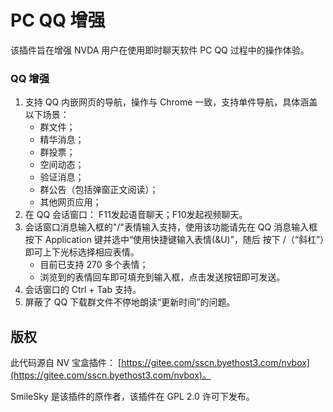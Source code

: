 # PC QQ 增强

该插件旨在增强 NVDA 用户在使用即时聊天软件 PC QQ 过程中的操作体验。

### QQ 增强
1. 支持 QQ 内嵌网页的导航，操作与 Chrome 一致，支持单件导航，具体涵盖以下场景：
    - 群文件；
    - 精华消息；
    - 群投票；
    - 空间动态；
    - 验证消息；
    - 群公告（包括弹窗正文阅读）；
    - 其他网页应用；
2. 在 QQ 会话窗口： F11发起语音聊天；F10发起视频聊天。
3. 会话窗口消息输入框的"/"表情输入支持，使用该功能请先在 QQ 消息输入框按下 Application 键并选中“使用快捷键输入表情(&U)”，随后 按下 /（“斜杠”）即可上下光标选择相应表情。
    - 目前已支持 270 多个表情；
    - 浏览到的表情回车即可填充到输入框，点击发送按钮即可发送。
4. 会话窗口的 Ctrl + Tab 支持。
5. 屏蔽了 QQ 下载群文件不停地朗读“更新时间”的问题。

## 版权

此代码源自 NV 宝盒插件： [https://gitee.com/sscn.byethost3.com/nvbox](https://gitee.com/sscn.byethost3.com/nvbox)。

SmileSky 是该插件的原作者，该插件在 GPL 2.0 许可下发布。

